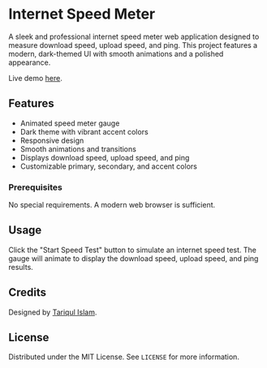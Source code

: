 # Internet Speed Meter

A sleek and professional internet speed meter web application designed to measure download speed, upload speed, and ping. This project features a modern, dark-themed UI with smooth animations and a polished appearance.

Live demo [here](https://tariqulislaam.github.io/internet-speed-meter/).

## Features

- Animated speed meter gauge
- Dark theme with vibrant accent colors
- Responsive design
- Smooth animations and transitions
- Displays download speed, upload speed, and ping
- Customizable primary, secondary, and accent colors

### Prerequisites

No special requirements. A modern web browser is sufficient.

## Usage

Click the "Start Speed Test" button to simulate an internet speed test. The gauge will animate to display the download speed, upload speed, and ping results.

## Credits

Designed by [Tariqul Islam](https://www.facebook.com/tariqulislaamrahat/).

## License

Distributed under the MIT License. See `LICENSE` for more information.

